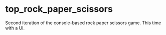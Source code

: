 # top_rock_paper_scissors

Second iteration of the console-based rock paper scissors game.  This time with a UI.
